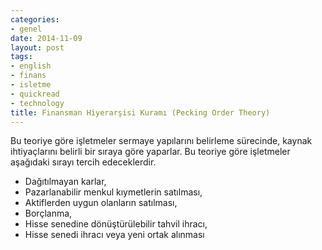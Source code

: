 ```yaml
---
categories:
- genel
date: 2014-11-09
layout: post
tags:
- english
- finans
- isletme
- quickread
- technology
title: Finansman Hiyerarşisi Kuramı (Pecking Order Theory)
---
```


Bu teoriye göre işletmeler sermaye yapılarını belirleme sürecinde, kaynak ihtiyaçlarını belirli bir sıraya göre yaparlar. Bu teoriye göre işletmeler aşağıdaki sırayı tercih edeceklerdir.

- Dağıtılmayan karlar,
- Pazarlanabilir menkul kıymetlerin satılması,
- Aktiflerden uygun olanların satılması,
- Borçlanma,
- Hisse senedine dönüştürülebilir tahvil ihracı,
- Hisse senedi ihracı veya yeni ortak alınması
